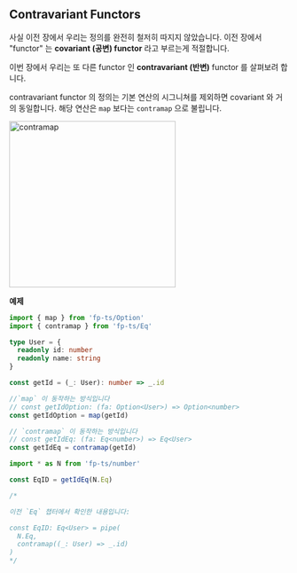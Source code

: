 ## Contravariant Functors

사실 이전 장에서 우리는 정의를 완전히 철저히 따지지 않았습니다. 이전 장에서 "functor" 는 **covariant (공변) functor** 라고 부르는게 적절합니다.

이번 장에서 우리는 또 다른 functor 인 **contravariant (반변)** functor 를 살펴보려 합니다.

contravariant functor 의 정의는 기본 연산의 시그니쳐를 제외하면 covariant 와 거의 동일합니다. 해당 연산은 `map` 보다는 `contramap` 으로 불립니다.

<img src="/images/contramap.png" width="300" alt="contramap" />

**예제**

```typescript
import { map } from 'fp-ts/Option'
import { contramap } from 'fp-ts/Eq'

type User = {
  readonly id: number
  readonly name: string
}

const getId = (_: User): number => _.id

//`map` 이 동작하는 방식입니다
// const getIdOption: (fa: Option<User>) => Option<number>
const getIdOption = map(getId)

// `contramap` 이 동작하는 방식입니다
// const getIdEq: (fa: Eq<number>) => Eq<User>
const getIdEq = contramap(getId)

import * as N from 'fp-ts/number'

const EqID = getIdEq(N.Eq)

/*

이전 `Eq` 챕터에서 확인한 내용입니다:

const EqID: Eq<User> = pipe(
  N.Eq,
  contramap((_: User) => _.id)
)
*/
```
